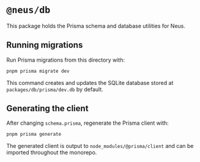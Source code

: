 # `@neus/db`

This package holds the Prisma schema and database utilities for Neus.

## Running migrations

Run Prisma migrations from this directory with:

```bash
pnpm prisma migrate dev
```

This command creates and updates the SQLite database stored at
`packages/db/prisma/dev.db` by default.

## Generating the client

After changing `schema.prisma`, regenerate the Prisma client with:

```bash
pnpm prisma generate
```

The generated client is output to `node_modules/@prisma/client` and can be
imported throughout the monorepo.
